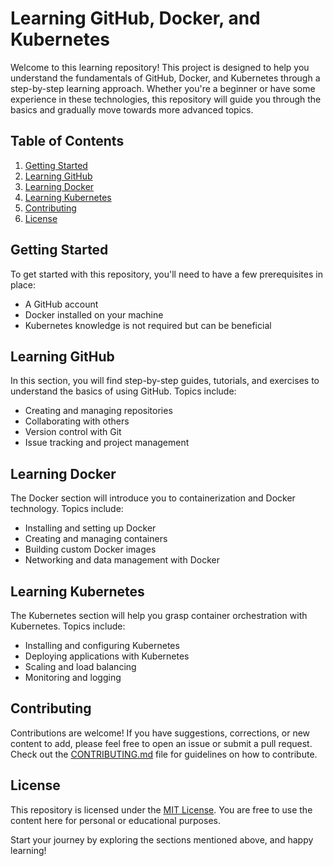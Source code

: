 # Learning GitHub, Docker, and Kubernetes

Welcome to this learning repository! This project is designed to help you understand the fundamentals of GitHub, Docker, and Kubernetes through a step-by-step learning approach. Whether you're a beginner or have some experience in these technologies, this repository will guide you through the basics and gradually move towards more advanced topics.

## Table of Contents

1. [Getting Started](#getting-started)
2. [Learning GitHub](#learning-github)
3. [Learning Docker](#learning-docker)
4. [Learning Kubernetes](#learning-kubernetes)
5. [Contributing](#contributing)
6. [License](#license)

## Getting Started

To get started with this repository, you'll need to have a few prerequisites in place:

- A GitHub account
- Docker installed on your machine
- Kubernetes knowledge is not required but can be beneficial

## Learning GitHub

In this section, you will find step-by-step guides, tutorials, and exercises to understand the basics of using GitHub. Topics include:

- Creating and managing repositories
- Collaborating with others
- Version control with Git
- Issue tracking and project management

## Learning Docker

The Docker section will introduce you to containerization and Docker technology. Topics include:

- Installing and setting up Docker
- Creating and managing containers
- Building custom Docker images
- Networking and data management with Docker

## Learning Kubernetes

The Kubernetes section will help you grasp container orchestration with Kubernetes. Topics include:

- Installing and configuring Kubernetes
- Deploying applications with Kubernetes
- Scaling and load balancing
- Monitoring and logging

## Contributing

Contributions are welcome! If you have suggestions, corrections, or new content to add, please feel free to open an issue or submit a pull request. Check out the [CONTRIBUTING.md](CONTRIBUTING.md) file for guidelines on how to contribute.

## License

This repository is licensed under the [MIT License](LICENSE). You are free to use the content here for personal or educational purposes.

Start your journey by exploring the sections mentioned above, and happy learning!

